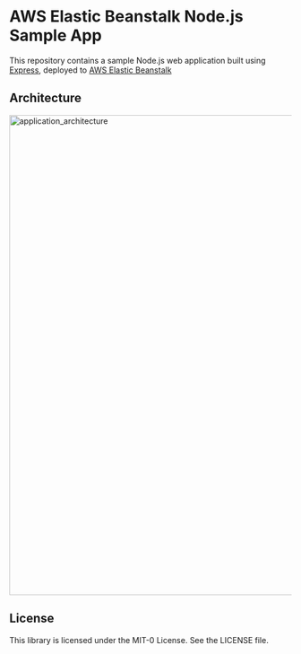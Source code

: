 # AWS Elastic Beanstalk Node.js Sample App

This repository contains a sample Node.js web application built using [Express](https://expressjs.com/), deployed to [AWS Elastic Beanstalk](http://devopstutorial-env.eba-2zew8vvq.us-east-2.elasticbeanstalk.com)

## Architecture
<img width="856" alt="application_architecture" src="https://user-images.githubusercontent.com/62623715/129955073-eb9ba7cd-a0ca-43fd-8e4a-dd667b699efa.png">

## License

This library is licensed under the MIT-0 License. See the LICENSE file.

